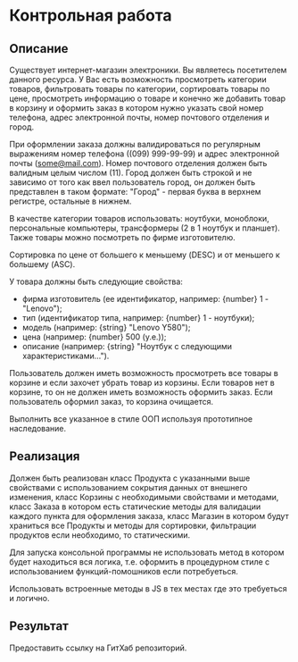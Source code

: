 # Контрольная работа

## Описание

Существует интернет-магазин электроники. Вы являетесь посетителем данного ресурса.
У Вас есть возможность просмотреть категории товаров, фильтровать товары по категории,
сортировать товары по цене, просмотреть информацию о товаре и конечно же добавить
товар в корзину и оформить заказ в котором нужно указать свой номер телефона, адрес
электронной почты, номер почтового отделения и город.

При оформлении заказа должны валидироваться по регулярным выражениям номер телефона
((099) 999-99-99) и адрес электронной почты (some@mail.com). Номер почтового отделения должен быть 
валидным целым числом (11). Город должен быть строкой и не зависимо от того как ввел пользователь 
город, он должен быть представлен в таком формате: "Город" - первая буква в верхнем регистре, 
остальные в нижнем.

В качестве категории товаров использовать: ноутбуки, моноблоки, персональные компьютеры, 
трансформеры (2 в 1 ноутбук и планшет). Также товары можно посмотреть по фирме изготовителю.

Сортировка по цене от большего к меньшему (DESC) и от меньшего к большему (ASC).

У товара должны быть следующие свойства:
+ фирма изготовитель (ее идентификатор, например: {number} 1 - "Lenovo");
+ тип (идентификатор типа, например: {number} 1 - ноутбуки);
+ модель (например: {string} "Lenovo Y580");
+ цена (например: {number} 500 (у.е.));
+ описание (например: {string} "Ноутбук с следующими характеристиками...").

Пользователь должен иметь возможность просмотреть все товары в корзине
и если захочет убрать товар из корзины. Если товаров нет в корзине, то
он не должен иметь возможность оформить заказ. Если пользователь оформил заказ, то корзина
очищается.

Выполнить все указанное в стиле ООП используя прототипное наследование.

## Реализация

Должен быть реализован класс Продукта с указанными выше свойствами с использованием 
сокрытия данных от внешнего изменения, класс Корзины с необходимыми свойствами и
методами, класс Заказа в котором есть статические методы для валидации каждого пункта для 
оформления заказа, класс Магазин в котором будут храниться все Продукты и методы для
сортировки, фильтрации продуктов если необходимо, то статическими.

Для запуска консольной программы не использовать
метод в котором будет находиться вся логика, т.е. оформить в процедурном стиле с
использованием функций-помошников если потребуеться.

Использовать встроенные методы в JS в тех местах где это требуеться и логично.

## Результат

Предоставить ссылку на ГитХаб репозиторий.